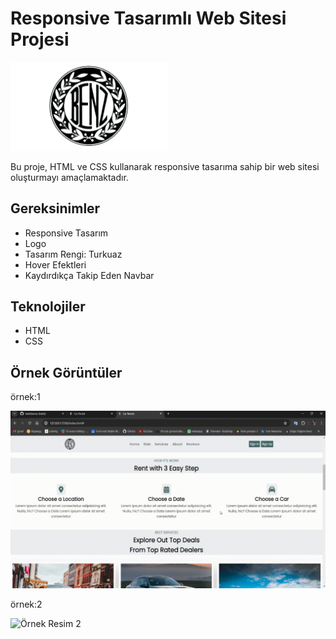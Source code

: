 # Responsive Tasarımlı Web Sitesi Projesi

<img src="images/jeep.png" alt="Resim Açıklaması" style="width: 50%; height: auto;">

Bu proje, HTML ve CSS kullanarak responsive tasarıma sahip bir web sitesi oluşturmayı amaçlamaktadır.

## Gereksinimler

- Responsive Tasarım
- Logo
- Tasarım Rengi: Turkuaz
- Hover Efektleri
- Kaydırdıkça Takip Eden Navbar

## Teknolojiler

- HTML
- CSS

## Örnek Görüntüler

örnek:1

![Örnek Resim 1](images/gif-1.gif)

örnek:2

![Örnek Resim 2](images/gif-2.gif)

